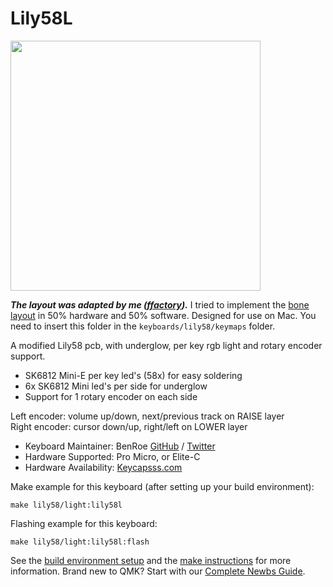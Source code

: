 # Lily58L
<img src="https://keycapsss.com/media/image/21/2b/68/lily58l-split-keyboard-rgb-led-1.jpg" width="400">

***The layout was adapted by me ([ffactory](https://github.com/ffactory-ofcl)).***
I tried to implement the [bone layout](https://git.neo-layout.org/neo/neo-layout/wiki/Bone) in 50% hardware and 50% software. Designed for use on Mac.
You need to insert this folder in the `keyboards/lily58/keymaps` folder.

A modified Lily58 pcb, with underglow, per key rgb light and rotary encoder support.
- SK6812 Mini-E per key led's (58x) for easy soldering
- 6x SK6812 Mini led's per side for underglow
- Support for 1 rotary encoder on each side

Left encoder: volume up/down, next/previous track on RAISE layer  
Right encoder: cursor down/up, right/left on LOWER layer

* Keyboard Maintainer: BenRoe [GitHub](https://github.com/BenRoe) / [Twitter](https://twitter.com/keycapsss)
* Hardware Supported: Pro Micro, or Elite-C
* Hardware Availability: [Keycapsss.com](https://keycapsss.com)

Make example for this keyboard (after setting up your build environment):
 
    make lily58/light:lily58l

Flashing example for this keyboard:

    make lily58/light:lily58l:flash
    
See the [build environment setup](https://docs.qmk.fm/#/getting_started_build_tools) and the [make instructions](https://docs.qmk.fm/#/getting_started_make_guide) for more information. Brand new to QMK? Start with our [Complete Newbs Guide](https://docs.qmk.fm/#/newbs).
